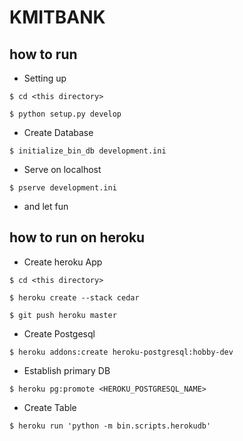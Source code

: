 # KMITBANK

## how to run
- Setting up
```
$ cd <this directory>

$ python setup.py develop
```
- Create Database
```
$ initialize_bin_db development.ini
```
- Serve on localhost
```
$ pserve development.ini
```
- and let fun

## how to run on heroku

- Create heroku App
```
$ cd <this directory>

$ heroku create --stack cedar

$ git push heroku master
```
- Create Postgesql
```
$ heroku addons:create heroku-postgresql:hobby-dev
```
- Establish primary DB
```
$ heroku pg:promote <HEROKU_POSTGRESQL_NAME>
```
- Create Table
```
$ heroku run 'python -m bin.scripts.herokudb'
```
